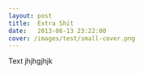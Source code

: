 ```yaml
---
layout: post
title:  Extra Shit
date:   2013-06-13 23:22:00
cover: /images/test/small-cover.png
---
```


Text
jhjhgjhjk
